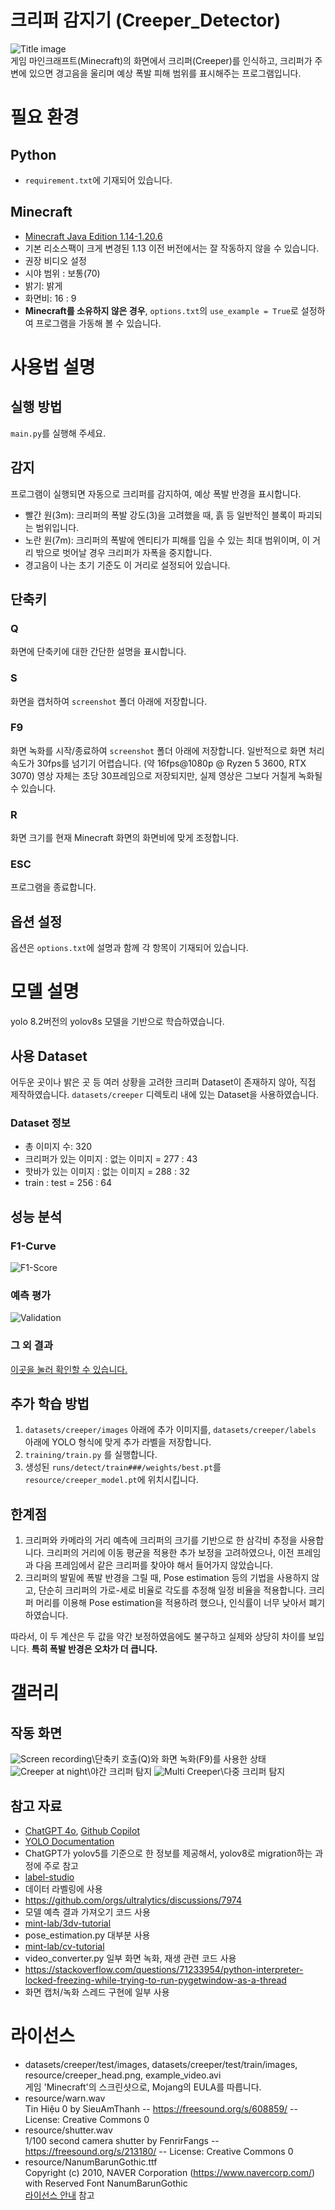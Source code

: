# 크리퍼 감지기 (Creeper_Detector)
![Title image](readme/Title.png)\
게임 마인크래프트(Minecraft)의 화면에서 크리퍼(Creeper)를 인식하고,
크리퍼가 주변에 있으면 경고음을 울리며 예상 폭발 피해 범위를 표시해주는 프로그램입니다.

# 필요 환경
## Python
- `requirement.txt`에 기재되어 있습니다.

## Minecraft
- [Minecraft Java Edition 1.14-1.20.6](https://www.minecraft.net/)
 - 기본 리소스팩이 크게 변경된 1.13 이전 버전에서는 잘 작동하지 않을 수 있습니다.
- 권장 비디오 설정
 - 시야 범위 : 보통(70)
 - 밝기: 밝게
 - 화면비: 16 : 9
- **Minecraft를 소유하지 않은 경우**, `options.txt`의 `use_example = True`로 설정하여 프로그램을 가동해 볼 수 있습니다.

# 사용법 설명

## 실행 방법
`main.py`를 실행해 주세요.

## 감지
프로그램이 실행되면 자동으로 크리퍼를 감지하여, 예상 폭발 반경을 표시합니다.
- 빨간 원(3m): 크리퍼의 폭발 강도(3)을 고려했을 때, 흙 등 일반적인 블록이 파괴되는 범위입니다.
- 노란 원(7m): 크리퍼의 폭발에 엔티티가 피해를 입을 수 있는 최대 범위이며, 이 거리 밖으로 벗어날 경우 크리퍼가 자폭을 중지합니다.
 - 경고음이 나는 초기 기준도 이 거리로 설정되어 있습니다.

## 단축키
### Q
화면에 단축키에 대한 간단한 설명을 표시합니다.
### S
화면을 캡처하여 `screenshot` 폴더 아래에 저장합니다.
### F9
화면 녹화를 시작/종료하여 `screenshot` 폴더 아래에 저장합니다. 일반적으로 화면 처리 속도가 30fps를 넘기기 어렵습니다. (약 16fps@1080p @ Ryzen 5 3600, RTX 3070) 영상 자체는 초당 30프레임으로 저장되지만, 실제 영상은 그보다 거칠게 녹화될 수 있습니다.
### R
화면 크기를 현재 Minecraft 화면의 화면비에 맞게 조정합니다.
### ESC
프로그램을 종료합니다.

## 옵션 설정
옵션은 `options.txt`에 설명과 함께 각 항목이 기재되어 있습니다.

# 모델 설명
yolo 8.2버전의 yolov8s 모델을 기반으로 학습하였습니다.

## 사용 Dataset
어두운 곳이나 밝은 곳 등 여러 상황을 고려한 크리퍼 Dataset이 존재하지 않아, 직접 제작하였습니다. 
`datasets/creeper` 디렉토리 내에 있는 Dataset을 사용하였습니다.

### Dataset 정보
- 총 이미지 수: 320
- 크리퍼가 있는 이미지 : 없는 이미지 = 277 : 43
- 핫바가 있는 이미지 : 없는 이미지 = 288 : 32
- train : test = 256 : 64

## 성능 분석
### F1-Curve
![F1-Score](readme/F1_curve_320.png)
### 예측 평가
![Validation](readme/Validation.jpg)
### 그 외 결과
[이곳을 눌러 확인할 수 있습니다.](readme/model_results.csv)

## 추가 학습 방법
1. `datasets/creeper/images` 아래에 추가 이미지를, `datasets/creeper/labels` 아래에 YOLO 형식에 맞게 추가 라벨을 저장합니다.
2. `training/train.py` 를 실행합니다.
3. 생성된 `runs/detect/train###/weights/best.pt`를 `resource/creeper_model.pt`에 위치시킵니다.

## 한계점
1. 크리퍼와 카메라의 거리 예측에 크리퍼의 크기를 기반으로 한 삼각비 추정을 사용합니다.
크리퍼의 거리에 이동 평균을 적용한 추가 보정을 고려하였으나, 이전 프레임과 다음 프레임에서 같은 크리퍼를 찾아야 해서 들어가지 않았습니다.
2. 크리퍼의 발밑에 폭발 반경을 그릴 때, Pose estimation 등의 기법을 사용하지 않고,
단순히 크리퍼의 가로-세로 비율로 각도를 추정해 일정 비율을 적용합니다.
크리퍼 머리를 이용해 Pose estimation을 적용하려 했으나, 인식률이 너무 낮아서 폐기하였습니다.

따라서, 이 두 계산은 두 값을 약간 보정하였음에도 불구하고 실제와 상당히 차이를 보입니다. **특히 폭발 반경은 오차가 더 큽니다.**

# 갤러리
## 작동 화면
![Screen recording](readme/Record.png)\단축키 호출(Q)와 화면 녹화(F9)를 사용한 상태
![Creeper at night](readme/Night.png)\야간 크리퍼 탐지
![Multi Creeper](readme/Multi.png)\다중 크리퍼 탐지

## 참고 자료
- [ChatGPT 4o](https://chatgpt.com), [Github Copilot](https://github.com/features/copilot)
- [YOLO Documentation](https://docs.ultralytics.com/ko)
 - ChatGPT가 yolov5를 기준으로 한 정보를 제공해서, yolov8로 migration하는 과정에 주로 참고
- [label-studio](https://github.com/HumanSignal/label-studio)
 - 데이터 라벨링에 사용
- https://github.com/orgs/ultralytics/discussions/7974
 - 모델 예측 결과 가져오기 코드 사용
- [mint-lab/3dv-tutorial](https://github.com/mint-lab/3dv_tutorial)
 - pose_estimation.py 대부분 사용
- [mint-lab/cv-tutorial](https://github.com/mint-lab/cv_tutorial)
 - video_converter.py 일부 화면 녹화, 재생 관련 코드 사용
- https://stackoverflow.com/questions/71233954/python-interpreter-locked-freezing-while-trying-to-run-pygetwindow-as-a-thread
 - 화면 캡처/녹화 스레드 구현에 일부 사용

# 라이선스
- datasets/creeper/test/images, datasets/creeper/test/train/images, resource/creeper_head.png, example_video.avi\
게임 'Minecraft'의 스크린샷으로, Mojang의 EULA를 따릅니다.
- resource/warn.wav\
Tin Hiệu 0 by SieuAmThanh -- https://freesound.org/s/608859/ -- License: Creative Commons 0
- resource/shutter.wav\
1/100 second camera shutter by FenrirFangs -- https://freesound.org/s/213180/ -- License: Creative Commons 0
- resource/NanumBarunGothic.ttf\
Copyright (c) 2010, NAVER Corporation (https://www.navercorp.com/) with Reserved Font NanumBarunGothic\
[라이선스 안내](https://help.naver.com/service/30016/contents/18088) 참고